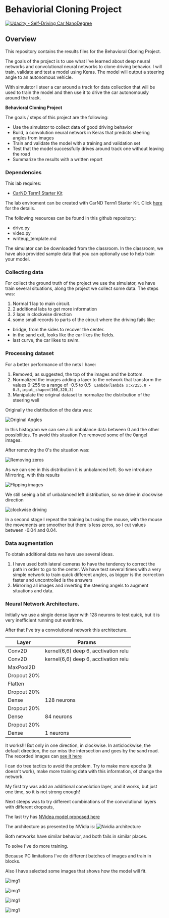 # Behaviorial Cloning Project

[![Udacity - Self-Driving Car NanoDegree](https://s3.amazonaws.com/udacity-sdc/github/shield-carnd.svg)](http://www.udacity.com/drive)

Overview
---
This repository contains the results files for the Behavioral Cloning Project.

The goals of the project is to use what I've learned about deep neural networks and convolutional neural networks to clone driving behavior. I will train, validate and test a model using Keras. The model will output a steering angle to an autonomous vehicle.

With simulator I steer a car around a track for data collection that will be used to train the model and then use it to drive the car autonomously around the track.

**Behavioral Cloning Project**

The goals / steps of this project are the following:
* Use the simulator to collect data of good driving behavior
* Build, a convolution neural network in Keras that predicts steering angles from images
* Train and validate the model with a training and validation set
* Test that the model successfully drives around track one without leaving the road
* Summarize the results with a written report

### Dependencies
This lab requires:

* [CarND Term1 Starter Kit](https://github.com/udacity/CarND-Term1-Starter-Kit)

The lab enviroment can be created with CarND Term1 Starter Kit. Click [here](https://github.com/udacity/CarND-Term1-Starter-Kit/blob/master/README.md) for the details.

The following resources can be found in this github repository:
* drive.py
* video.py
* writeup_template.md

The simulator can be downloaded from the classroom. In the classroom, we have also provided sample data that you can optionally use to help train your model.

### Collecting data

For collect the ground truth of the project we use the simulator, we have train several
situations, along the project we collect some data. The steps was:

1. Normal 1 lap to main circuit.
2. 2 additional labs to get more information
3. 2 laps in clockwise direction
4. some small records to parts of the circuit where the driving fails like:
  * bridge, from the sides to recover the center.
  * in the sand exit, looks like the car likes the fields.
  * last curve, the car likes to swim.

### Processing dataset

For a better performance of the nets I have:

1. Removed, as suggested, the top of the images and the bottom.
2. Normalized the images adding a layer to the network that transform the values 0-255 to a range of -0.5 to 0.5
  ` Lambda(lambda x:x/255.0 - 0.5,input_shape=(160,320,3)`
3. Manipulate the original dataset to normalize the distribution of the steering well

Originally the distribution of the data was:

[image1]: ./initialLabels.png "Initial data"
![Original Angles][image1]

In this histogram we can see a hi unbalance data between 0 and the other possibilities.
To avoid this situation I've removed some of the 0angel images.

After removing the 0's the situation was:

[image2]: ./reduce0s.png "Initial data"
![Removing zeros][image2]

As we can see in this distribution it is unbalanced left. So we introduce Mirroring, with
this results

[image3]: ./symmetric.png "Initial data"
![Flipping images][image3]

We still seeing a bit of unbalanced left distribution, so we drive in clockwise direction

[image4]: ./clock-wise.png "Initial data"
![clockwise driving][image4]


In a second stage I repeat the training but using the mouse, with the mouse the movements
are smoother but there is less zeros, so I cut values between -0.04 and 0.04.




### Data augmentation

To obtain additional data we have use several ideas.

1. I have used both lateral cameras to have the tendency to correct the path in order to
go to the center. We have test several times with a very simple network to train quick
different angles, as bigger is the correction faster and uncontrolled is the answers
2. Mirroring all images and inverting the steering angels to augment situations and data.


### Neural Network  Architecture.

Initially we use a single dense layer with 128 neurons to test quick, but it is very
inefficient running out everitime.

After that I've try a convolutional network this architecture.

| Layer | Params |
|---|---|
|Conv2D | kernel(6,6) deep 6, acctivation relu |
|Conv2D | kernel(6,6) deep 6, acctivation relu |
|MaxPool2D | |
| Dropout 20%||
|Flatten||
| Dropout 20%||
|Dense |128 neurons|
| Dropout 20%||
|Dense |84 neurons|
| Dropout 20%||
|Dense |1 neurons|

It works!!! But only in one direction, in clockwise. In anticlockwise, the default direction, the car miss the intersection and goes by the sand road. The recorded images can [see it here](https://github.com/mquinteiro/CarND-Behavioral-Cloning-P3/blob/master/CCMFdDdDdD-I.mp4)


I can do tree tactics to avoid the problem.
Try to make more epochs (it doesn't work), make more training data with this information,
of change the network.

My first try was add an additional convolution layer, and it works, but just one time, so it is not strong enough!

Next steeps was to try different combinations of the convolutional layers with different
dropouts,

The last try has [NVidea model proposed here](https://devblogs.nvidia.com/parallelforall/deep-learning-self-driving-cars/)

The architecture as presented by NVidia is:
![Nvidia architecture](./cnn-architecture-768x1095.png)


Both networks have similar behavior, and both fails in similar places.

To solve I've do more training.

Because PC limitations I've do different batches of images and train in blocks.

Also I have selected some images that shows how the model will fit.

![img1](./center_2017_07_09_16_00_41_503.jpg)

![img1](./center_2017_07_09_16_00_47_672.jpg)

![img1](./center_2017_07_09_16_00_49_866.jpg)

![img1](./center_2017_07_09_16_00_51_117.jpg)
